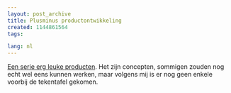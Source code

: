 ```yaml
---
layout: post_archive
title: Plusminus productontwikkeling
created: 1144861564
tags:

lang: nl
---
```

[Een serie erg leuke producten](http://www.plusminus.ru/index.html). Het zijn concepten, sommigen zouden nog echt wel eens kunnen werken, maar volgens mij is er nog geen enkele voorbij de tekentafel gekomen. 
